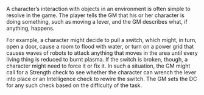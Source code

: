A character’s interaction with objects in an environment is often simple to resolve in the game. The player tells the GM that his or her character is doing something, such as moving a lever, and the GM describes what, if anything, happens. 

For example, a character might decide to pull a switch, which might, in turn, open a door, cause a room to flood with water, or turn on a power grid that causes waves of robots to attack anything that moves in the area until every living thing is reduced to burnt plasma. If the switch is broken, though, a character might need to force it or fix it. In such a situation, the GM might call for a Strength check to see whether the character can wrench the lever into place or an Intelligence check to rewire the switch. The GM sets the DC for any such check based on the difficulty of the task.